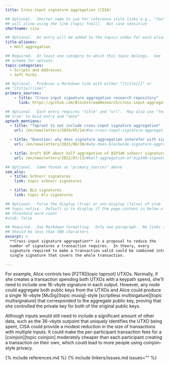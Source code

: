 ```yaml
---
title: Cross-input signature aggregation (CISA)

## Optional.  Shorter name to use for reference style links e.g., "foo"
## will allow using the link [topic foo][].  Not case sensitive
shortname: cisa

## Optional.  An entry will be added to the topics index for each alias
title-aliases:
  - Half aggregation

## Required.  At least one category to which this topic belongs.  See
## schema for options
topic-categories:
  - Scripts and Addresses
  - Soft Forks

## Optional.  Produces a Markdown link with either "[title][]" or
## "[title](link)"
primary_sources:
    - title: "Cross-input signature aggregation research repository"
      link: https://github.com/BlockstreamResearch/cross-input-aggregation

## Optional.  Each entry requires "title" and "url".  May also use "feature:
## true" to bold entry and "date"
optech_mentions:
  - title: "Taproot to not include cross-input signature aggregation"
    url: /en/newsletters/2019/05/14/#no-cross-input-signature-aggregation

  - title: "Question: why does signature aggregation interefer with signature adaptors?"
    url: /en/newsletters/2021/06/30/#why-does-blockwide-signature-aggregation-prevent-adaptor-signatures

  - title: Draft BIP about half aggregation of BIP340 schnorr signatures
    url: /en/newsletters/2022/07/13/#half-aggregation-of-bip340-signatures

## Optional.  Same format as "primary_sources" above
see_also:
  - title: Schnorr signatures
    link: topic schnorr signatures

  - title: BLS signatures
    link: topic bls signatures

## Optional.  Force the display (true) or non-display (false) of stub
## topic notice.  Default is to display if the page.content is below a
## threshold word count
#stub: false

## Required.  Use Markdown formatting.  Only one paragraph.  No links allowed.
## Should be less than 500 characters
excerpt: >
  **Cross-input signature aggregation** is a proposal to reduce the
  number of signatures a transaction requires.  In theory, every
  signature required to make a transaction valid could be combined into a
  single signature that covers the whole transaction.

---
```

For example, Alice controls two [P2TR][topic taproot] UTXOs.  Normally,
if she creates a transaction spending both UTXOs with a keypath spend,
she'll need to include one 16-vbyte signature in each output.  However,
any node could aggregate both public keys from the UTXOs and Alice could
produce a single 16-vbyte [MuSig][topic musig]-style [scriptless
multisigature][topic multisignature] that corresponded to the aggregate
public key, proving that she controlled the private key for both of the
original public keys.

Although inputs would still need to include a significant amount of
other data, such as the 36-vbyte outpoint that uniquely identifies the
UTXO being spent, CISA could provide a modest reduction in the size of
transactions with multiple inputs.  It could make the per-participant
transaction fees for a [coinjoin][topic coinjoin] moderately cheaper than each
participant creating a transaction on their own, which could lead to
more people using coinjoin-style privacy.

{% include references.md %}
{% include linkers/issues.md issues="" %}
